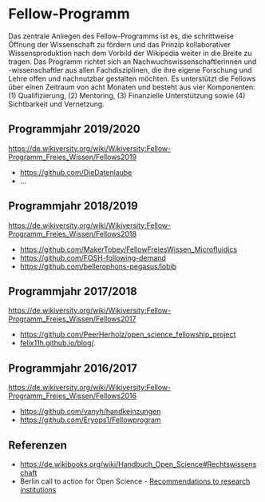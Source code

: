 # Fellow-Programm
   Das zentrale Anliegen des Fellow-Programms ist es, die schrittweise Öffnung der Wissenschaft zu fördern und das Prinzip kollaborativer Wissensproduktion nach dem Vorbild der Wikipedia weiter in die Breite zu tragen. Das Programm richtet sich an Nachwuchswissenschaftlerinnen und -wissenschaftler aus allen Fachdisziplinen, die ihre eigene Forschung und Lehre offen und nachnutzbar gestalten möchten. Es unterstützt die Fellows über einen Zeitraum von acht Monaten und besteht aus vier Komponenten: (1) Qualifizierung, (2) Mentoring, (3) Finanzielle Unterstützung sowie (4) Sichtbarkeit und Vernetzung.


## Programmjahr 2019/2020
https://de.wikiversity.org/wiki/Wikiversity:Fellow-Programm_Freies_Wissen/Fellows2019
- https://github.com/DieDatenlaube
- …


## Programmjahr 2018/2019
https://de.wikiversity.org/wiki/Wikiversity:Fellow-Programm_Freies_Wissen/Fellows2018

- https://github.com/MakerTobey/FellowFreiesWissen_Microfluidics
- https://github.com/FOSH-following-demand
- https://github.com/bellerophons-pegasus/lobib


## Programmjahr 2017/2018
https://de.wikiversity.org/wiki/Wikiversity:Fellow-Programm_Freies_Wissen/Fellows2017

- https://github.com/PeerHerholz/open_science_fellowship_project
- [felix11h.github.io/blog/](http://felix11h.github.io/blog/).


## Programmjahr 2016/2017
https://de.wikiversity.org/wiki/Wikiversity:Fellow-Programm_Freies_Wissen/Fellows2016

- https://github.com/vanyh/handkeinzungen
- https://github.com/Eryops1/Fellowprogram


## Referenzen
- https://de.wikibooks.org/wiki/Handbuch_Open_Science#Rechtswissenschaft
- Berlin call to action for Open Science - [Recommendations to research institutions](https://en.wikiversity.org/wiki/Wikimedia_Deutschland/Open_Science_Fellows_Program/Berlin_Call_to_Action)
